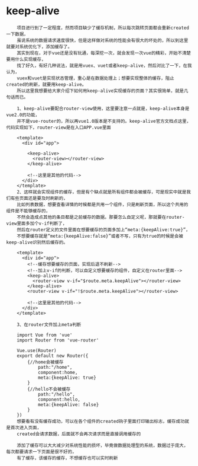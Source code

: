 # keep-alive #

        项目进行到了一定程度，然而项目缺少了缓存机制，所以每次跳转页面都会重新created一下数据，
        虽说系统的数据请求速度很快，但是这样做对系统的性能会有很大的坏处的，所以到这里就要对系统优化下，添加缓存了。
        其实到现在，对于vue还是没有玩通，每深挖一次，就会发现一次vue的精彩，开始不清楚要用什么实现缓存，
        找了好久，有好几种说法，就是用vuex、vuet或者keep-alive，然后对比了一下，在我认为，
        vuex和vuet是实现状态管理，重心是在数据处理上；想要实现整体的缓存，阻止created的刷新，就要用keep-alive。
        所以这里我想要给大家介绍下如何用keep-alive实现缓存的页面？其实很简单，就是几句话而已。

        1、keep-alive要配合router-view使用，这里要注意一点就是，keep-alive本身是vue2.0的功能，
        并不是vue-router的，所以再vue1.0版本是不支持的。keep-alive官方文档点这里，代码实现如下，router-view是在入口APP.vue里面

        <template>
          <div id="app">

            <keep-alive>
              <router-view></router-view>
            </keep-alive>

            <!--这里是其他的代码-->
          </div>
        </template>
        2、这样就会实现组件的缓存，但是有个缺点就是所有组件都会被缓存，可是现实中就是我们有些页面还是要及时刷新的，
        比如列表数据，想要查看详情的时候都是共用一个组件，只是刷新页面，所以这个共用的组件是不能够缓存的，
        不然会造成点其他的条目都是之前缓存的数据。那要怎么自定义呢，那就要在router-view里面多加个v-if判断了，
        然后在router定义的文件里面在想要缓存的页面多加上“meta:{keepAlive:true}”，
        不想要缓存就是“meta:{keepAlive:false}”或者不写，只有为true的时候是会被keep-alive识别然后缓存的。

        <template>
          <div id="app">
            <!--缓存想要缓存的页面，实现后退不刷新-->
            <!--加上v-if的判断，可以自定义想要缓存的组件，自定义在router里面-->
            <keep-alive>
              <router-view v-if="$route.meta.keepAlive"></router-view>
            </keep-alive>
            <router-view v-if="!$route.meta.keepAlive"></router-view>

            <!--这里是其他的代码-->
          </div>
        </template>

        3、在router文件加上meta判断

        import Vue from 'vue'
        import Router from 'vue-router'

        Vue.use(Router)
        export default new Router({
            {//home会被缓存
                path:"/home",
                component:home,
                meta:{keepAlive: true}
            }
            {//hello不会被缓存
                path:"/hello",
                component:hello,
                meta:{keepAlive: false}
            }
        })
        想要看有没有缓存成功，可以在各个组件的created钩子里面打印输出标志，缓存成功就是首次进入页面，
        created会请求数据，后面就不会再次请求而是直接调用缓存的

        添加了缓存可以大大减少对系统性能的损坏，毕竟做数据处理型的系统，数据过于庞大，每次都要请求一下页面是很不好的，
        有了缓存，该缓存的缓存，不想缓存也可以实时刷新
